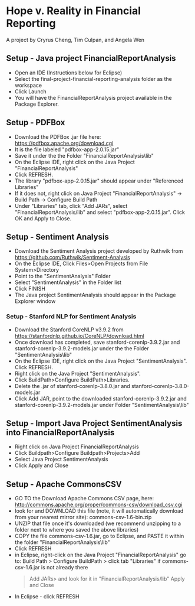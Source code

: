 # Hope v. Reality in Financial Reporting
A project by Cryrus Cheng, Tim Culpan, and Angela Wen

## Setup - Java project FinancialReportAnalysis
- Open an IDE (Instructions below for Eclipse)
- Select the final-project-financial-reporting-analysis folder as the workspace 
- Click Launch
- You will have the FinancialReportAnalysis project available in the Package Explorer.

## Setup - PDFBox 
- Download the PDFBox .jar file here: https://pdfbox.apache.org/download.cgi 
- It is the file labeled "pdfbox-app-2.0.15.jar"
- Save it under the the Folder "FinancialReportAnalysis\lib\"
- On the Eclipse IDE, right click on the Java Project "FinancialReportAnalysis"
- Click REFRESH.
- The library "pdfbox-app-2.0.15.jar" should appear under "Referenced Libraries"
- If it does not, right click on Java Project "FinancialReportAnalysis" -> Build Path -> Configure Build Path
- Under "Libraries" tab, click "Add JARs", select "FinancialReportAnalysis/lib" and select "pdfbox-app-2.0.15.jar". Click OK and Apply to Close.

## Setup - Sentiment Analysis 
- Download the Sentiment Analysis project developed by Ruthwik from https://github.com/Ruthwik/Sentiment-Analysis
- On the Eclipse IDE, Click Files>Open Projects from File System>Directory
- Point to the "SentimentAnalysis" Folder
- Select "SentimentAnalysis" in the Folder list
- Click FINISH
- The Java project SentimentAnalysis should appear in the Package Explorer window

### Setup - Stanford NLP for Sentiment Analysis
- Download the Stanford CoreNLP v3.9.2 from https://stanfordnlp.github.io/CoreNLP/download.html
- Once download has completed, save stanford-corenlp-3.9.2.jar and stanford-corenlp-3.9.2-models.jar under the the Folder "SentimentAnalysis\lib\"
- On the Eclipse IDE, right click on the Java Project "SentimentAnalysis". Click REFRESH.
- Right click on the Java Project "SentimentAnalysis". 
- Click BuildPath>Configure BuildPath>Libraries.
- Delete the .jar of stanford-corenlp-3.8.0.jar and stanford-corenlp-3.8.0-models.jar
- Click Add JAR, point to the downloaded stanford-corenlp-3.9.2.jar and stanford-corenlp-3.9.2-models.jar under Folder "SentimentAnalysis\lib\"

## Setup - Import Java Project SentimentAnalysis into FinancialReportAnalysis
- Right click on Java Project FinancialReportAnalysis
- Click Buildpath>Configure Buildpath>Projects>Add
- Select Java Project SentimentAnalysis
- Click Apply and Close

## Setup - Apache CommonsCSV 
- GO TO the Download Apache Commons CSV page, here:
http://commons.apache.org/proper/commons-csv/download_csv.cgi
- look for and DOWNLOAD this file (note, it will automatically download from your nearest mirror site): 
commons-csv-1.6-bin.zip
- UNZIP that file once it's downloaded (we recommend unzipping to a folder next to where you saved the above libraries)
- COPY the file commons-csv-1.6.jar, go to Eclipse, and PASTE it within the folder "FinancialReportAnalysis\lib\"
- Click REFRESH
- in Eclipse, right-click on the Java Project "FinancialReportAnalysis" go to:
	Build Path > Configure BuildPath > 
	click tab "Libraries"
	if commons-csv-1.6.jar is not already there
	>Add JARs> and look for it in 			"FinancialReportAnalysis/lib" 
	>Apply and Close
- In Eclipse - click REFRESH
 	

